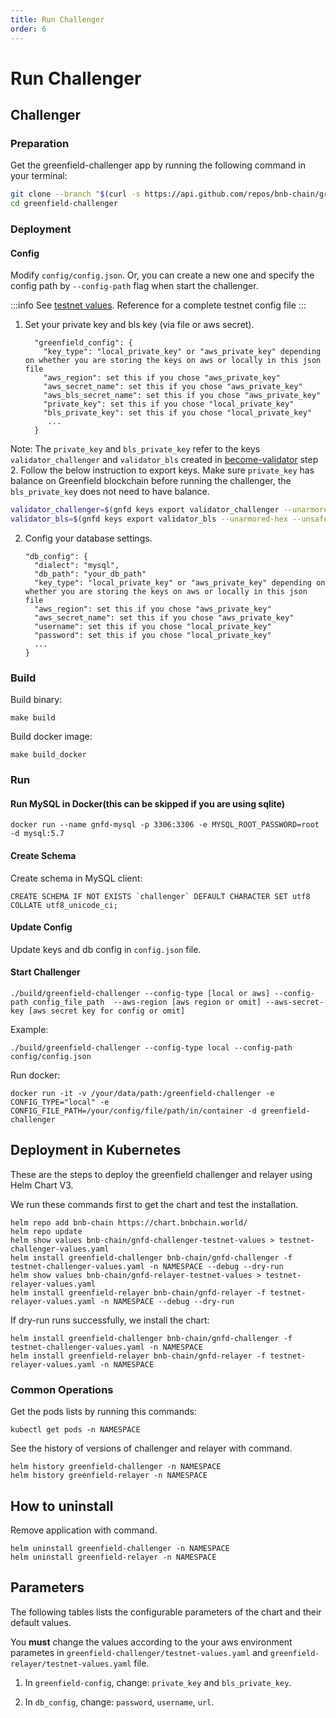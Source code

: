 ```yaml
---
title: Run Challenger
order: 6
---
```


# Run Challenger

## Challenger

### Preparation

Get the greenfield-challenger app by running the following command in your terminal:

```bash
git clone --branch "$(curl -s https://api.github.com/repos/bnb-chain/greenfield-challenger/releases/latest  | jq -r '.tag_name')" https://github.com/bnb-chain/greenfield-challenger.git
cd greenfield-challenger
```

### Deployment

#### Config

Modify `config/config.json`. Or, you can create a new one and specify the config path by `--config-path` flag when start the challenger.

:::info
See [testnet values](https://github.com/bnb-chain/bnb-chain-charts/blob/master/gnfd-challenger-testnet-values/values.yaml#L4). Reference for a complete testnet config file
:::

1. Set your private key and bls key (via file or aws secret).

   ```
     "greenfield_config": {
       "key_type": "local_private_key" or "aws_private_key" depending on whether you are storing the keys on aws or locally in this json file
       "aws_region": set this if you chose "aws_private_key"
       "aws_secret_name": set this if you chose "aws_private_key"
       "aws_bls_secret_name": set this if you chose "aws_private_key"
       "private_key": set this if you chose "local_private_key"
       "bls_private_key": set this if you chose "local_private_key" 
        ...
     }
   ```
   
Note:
The `private_key` and `bls_private_key` refer to the keys `validator_challenger` and `validator_bls` created in [become-validator](../run-node/become-validator.md) step 2.
Follow the below instruction to export keys. Make sure `private_key` has balance on Greenfield blockchain before running the challenger, the `bls_private_key` does not need to have balance.

```bash
validator_challenger=$(gnfd keys export validator_challenger --unarmored-hex --unsafe --keyring-backend test)
validator_bls=$(gnfd keys export validator_bls --unarmored-hex --unsafe --keyring-backend test)
```

2. Config your database settings.

   ```
   "db_config": {
     "dialect": "mysql",
     "db_path": "your_db_path"
     "key_type": "local_private_key" or "aws_private_key" depending on whether you are storing the keys on aws or locally in this json file
     "aws_region": set this if you chose "aws_private_key"
     "aws_secret_name": set this if you chose "aws_private_key"
     "username": set this if you chose "local_private_key"
     "password": set this if you chose "local_private_key"
     ...
   }
   ```


### Build

Build binary:

```shell script
make build
```

Build docker image:

```shell script
make build_docker
```

### Run

#### Run MySQL in Docker(this can be skipped if you are using sqlite)

```shell
docker run --name gnfd-mysql -p 3306:3306 -e MYSQL_ROOT_PASSWORD=root -d mysql:5.7
```

#### Create Schema

Create schema in MySQL client:

```shell
CREATE SCHEMA IF NOT EXISTS `challenger` DEFAULT CHARACTER SET utf8 COLLATE utf8_unicode_ci;
```

#### Update Config

Update keys and db config in `config.json` file.

#### Start Challenger

```shell script
./build/greenfield-challenger --config-type [local or aws] --config-path config_file_path  --aws-region [aws region or omit] --aws-secret-key [aws secret key for config or omit]
```

Example:
```shell script
./build/greenfield-challenger --config-type local --config-path config/config.json
```

Run docker:
```shell script
docker run -it -v /your/data/path:/greenfield-challenger -e CONFIG_TYPE="local" -e CONFIG_FILE_PATH=/your/config/file/path/in/container -d greenfield-challenger
```


## Deployment in Kubernetes

These are the steps to deploy the greenfield challenger and relayer using Helm Chart V3.

We run these commands first to get the chart and test the installation.

```console
helm repo add bnb-chain https://chart.bnbchain.world/
helm repo update
helm show values bnb-chain/gnfd-challenger-testnet-values > testnet-challenger-values.yaml
helm install greenfield-challenger bnb-chain/gnfd-challenger -f testnet-challenger-values.yaml -n NAMESPACE --debug --dry-run
helm show values bnb-chain/gnfd-relayer-testnet-values > testnet-relayer-values.yaml
helm install greenfield-relayer bnb-chain/gnfd-relayer -f testnet-relayer-values.yaml -n NAMESPACE --debug --dry-run
```

If dry-run runs successfully, we install the chart:

```
helm install greenfield-challenger bnb-chain/gnfd-challenger -f testnet-challenger-values.yaml -n NAMESPACE
helm install greenfield-relayer bnb-chain/gnfd-relayer -f testnet-relayer-values.yaml -n NAMESPACE
```

### Common Operations

Get the pods lists by running this commands:

```console
kubectl get pods -n NAMESPACE
```
See the history of versions of challenger and relayer  with command.

```console
helm history greenfield-challenger -n NAMESPACE
helm history greenfield-relayer -n NAMESPACE
```

## How to uninstall

Remove application with command.

```console
helm uninstall greenfield-challenger -n NAMESPACE
helm uninstall greenfield-relayer -n NAMESPACE
```

## Parameters

The following tables lists the configurable parameters of the chart and their default values.

You **must** change the values according to the your aws environment parametes in 
`greenfield-challenger/testnet-values.yaml` and ``greenfield-relayer/testnet-values.yaml`` file.

1. In `greenfield-config`, change: `private_key` and `bls_private_key`.

2. In `db_config`, change: `password`, `username`, `url`.

